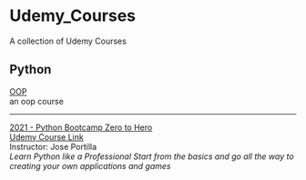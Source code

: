 # Udemy_Courses
A collection of Udemy Courses

## Python
[OOP](Python\OOP_Raza_Hussain) <br>
an oop course

<hr/>

[2021 - Python Bootcamp Zero to Hero](https://github.com/RMDircio/Udemy_Courses/tree/main/Python) <br>
[Udemy Course Link](https://www.udemy.com/course/complete-python-bootcamp/) <br>
Instructor: Jose Portilla <br>
_Learn Python like a Professional Start from the basics and go all the way to creating your own applications and games_
